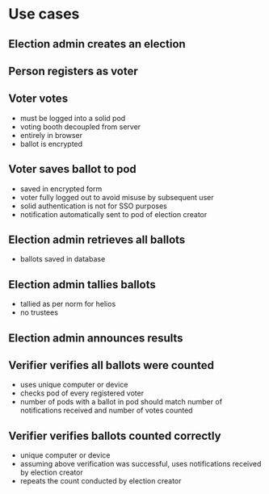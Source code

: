 # Use cases
## Election admin creates an election

## Person registers as voter

## Voter votes
* must be logged into a solid pod
* voting booth decoupled from server
* entirely in browser
* ballot is encrypted

## Voter saves ballot to pod

* saved in encrypted form
* voter fully logged out to avoid misuse by subsequent user
* solid authentication is not for SSO purposes
* notification automatically sent to pod of election creator

## Election admin retrieves all ballots 

* ballots saved in database

## Election admin tallies ballots

* tallied as per norm for helios
* no trustees

## Election admin announces results

## Verifier verifies all ballots were counted

* uses unique computer or device
* checks pod of every registered voter
* number of pods with a ballot in pod should match number of notifications received and number of votes counted

## Verifier verifies ballots counted correctly

* unique computer or device
* assuming above verification was successful, uses notifications received by election creator
* repeats the count conducted by election creator 